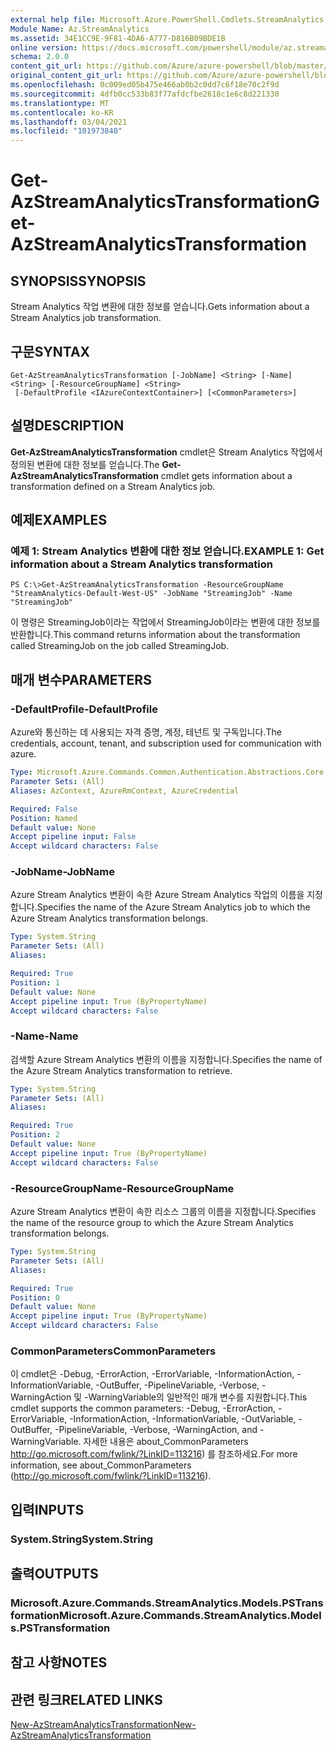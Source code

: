 ```yaml
---
external help file: Microsoft.Azure.PowerShell.Cmdlets.StreamAnalytics.dll-Help.xml
Module Name: Az.StreamAnalytics
ms.assetid: 34E1CC9E-9F81-4DA6-A777-D816B09BDE1B
online version: https://docs.microsoft.com/powershell/module/az.streamanalytics/get-azstreamanalyticstransformation
schema: 2.0.0
content_git_url: https://github.com/Azure/azure-powershell/blob/master/src/StreamAnalytics/StreamAnalytics/help/Get-AzStreamAnalyticsTransformation.md
original_content_git_url: https://github.com/Azure/azure-powershell/blob/master/src/StreamAnalytics/StreamAnalytics/help/Get-AzStreamAnalyticsTransformation.md
ms.openlocfilehash: 0c009ed05b475e466ab0b2c0dd7c6f18e70c2f9d
ms.sourcegitcommit: 4dfb0cc533b83f77afdcfbe2618c1e6c8d221330
ms.translationtype: MT
ms.contentlocale: ko-KR
ms.lasthandoff: 03/04/2021
ms.locfileid: "101973840"
---
```

# <span data-ttu-id="19dfd-101">Get-AzStreamAnalyticsTransformation</span><span class="sxs-lookup"><span data-stu-id="19dfd-101">Get-AzStreamAnalyticsTransformation</span></span>

## <span data-ttu-id="19dfd-102">SYNOPSIS</span><span class="sxs-lookup"><span data-stu-id="19dfd-102">SYNOPSIS</span></span>
<span data-ttu-id="19dfd-103">Stream Analytics 작업 변환에 대한 정보를 얻습니다.</span><span class="sxs-lookup"><span data-stu-id="19dfd-103">Gets information about a Stream Analytics job transformation.</span></span>

## <span data-ttu-id="19dfd-104">구문</span><span class="sxs-lookup"><span data-stu-id="19dfd-104">SYNTAX</span></span>

```
Get-AzStreamAnalyticsTransformation [-JobName] <String> [-Name] <String> [-ResourceGroupName] <String>
 [-DefaultProfile <IAzureContextContainer>] [<CommonParameters>]
```

## <span data-ttu-id="19dfd-105">설명</span><span class="sxs-lookup"><span data-stu-id="19dfd-105">DESCRIPTION</span></span>
<span data-ttu-id="19dfd-106">**Get-AzStreamAnalyticsTransformation** cmdlet은 Stream Analytics 작업에서 정의된 변환에 대한 정보를 얻습니다.</span><span class="sxs-lookup"><span data-stu-id="19dfd-106">The **Get-AzStreamAnalyticsTransformation** cmdlet gets information about a transformation defined on a Stream Analytics job.</span></span>

## <span data-ttu-id="19dfd-107">예제</span><span class="sxs-lookup"><span data-stu-id="19dfd-107">EXAMPLES</span></span>

### <span data-ttu-id="19dfd-108">예제 1: Stream Analytics 변환에 대한 정보 얻습니다.</span><span class="sxs-lookup"><span data-stu-id="19dfd-108">EXAMPLE 1: Get information about a Stream Analytics transformation</span></span>
```
PS C:\>Get-AzStreamAnalyticsTransformation -ResourceGroupName "StreamAnalytics-Default-West-US" -JobName "StreamingJob" -Name "StreamingJob"
```

<span data-ttu-id="19dfd-109">이 명령은 StreamingJob이라는 작업에서 StreamingJob이라는 변환에 대한 정보를 반환합니다.</span><span class="sxs-lookup"><span data-stu-id="19dfd-109">This command returns information about the transformation called StreamingJob on the job called StreamingJob.</span></span>

## <span data-ttu-id="19dfd-110">매개 변수</span><span class="sxs-lookup"><span data-stu-id="19dfd-110">PARAMETERS</span></span>

### <span data-ttu-id="19dfd-111">-DefaultProfile</span><span class="sxs-lookup"><span data-stu-id="19dfd-111">-DefaultProfile</span></span>
<span data-ttu-id="19dfd-112">Azure와 통신하는 데 사용되는 자격 증명, 계정, 테넌트 및 구독입니다.</span><span class="sxs-lookup"><span data-stu-id="19dfd-112">The credentials, account, tenant, and subscription used for communication with azure.</span></span>

```yaml
Type: Microsoft.Azure.Commands.Common.Authentication.Abstractions.Core.IAzureContextContainer
Parameter Sets: (All)
Aliases: AzContext, AzureRmContext, AzureCredential

Required: False
Position: Named
Default value: None
Accept pipeline input: False
Accept wildcard characters: False
```

### <span data-ttu-id="19dfd-113">-JobName</span><span class="sxs-lookup"><span data-stu-id="19dfd-113">-JobName</span></span>
<span data-ttu-id="19dfd-114">Azure Stream Analytics 변환이 속한 Azure Stream Analytics 작업의 이름을 지정합니다.</span><span class="sxs-lookup"><span data-stu-id="19dfd-114">Specifies the name of the Azure Stream Analytics job to which the Azure Stream Analytics transformation belongs.</span></span>

```yaml
Type: System.String
Parameter Sets: (All)
Aliases:

Required: True
Position: 1
Default value: None
Accept pipeline input: True (ByPropertyName)
Accept wildcard characters: False
```

### <span data-ttu-id="19dfd-115">-Name</span><span class="sxs-lookup"><span data-stu-id="19dfd-115">-Name</span></span>
<span data-ttu-id="19dfd-116">검색할 Azure Stream Analytics 변환의 이름을 지정합니다.</span><span class="sxs-lookup"><span data-stu-id="19dfd-116">Specifies the name of the Azure Stream Analytics transformation to retrieve.</span></span>

```yaml
Type: System.String
Parameter Sets: (All)
Aliases:

Required: True
Position: 2
Default value: None
Accept pipeline input: True (ByPropertyName)
Accept wildcard characters: False
```

### <span data-ttu-id="19dfd-117">-ResourceGroupName</span><span class="sxs-lookup"><span data-stu-id="19dfd-117">-ResourceGroupName</span></span>
<span data-ttu-id="19dfd-118">Azure Stream Analytics 변환이 속한 리소스 그룹의 이름을 지정합니다.</span><span class="sxs-lookup"><span data-stu-id="19dfd-118">Specifies the name of the resource group to which the Azure Stream Analytics transformation belongs.</span></span>

```yaml
Type: System.String
Parameter Sets: (All)
Aliases:

Required: True
Position: 0
Default value: None
Accept pipeline input: True (ByPropertyName)
Accept wildcard characters: False
```

### <span data-ttu-id="19dfd-119">CommonParameters</span><span class="sxs-lookup"><span data-stu-id="19dfd-119">CommonParameters</span></span>
<span data-ttu-id="19dfd-120">이 cmdlet은 -Debug, -ErrorAction, -ErrorVariable, -InformationAction, -InformationVariable, -OutBuffer, -PipelineVariable, -Verbose, -WarningAction 및 -WarningVariable의 일반적인 매개 변수를 지원합니다.</span><span class="sxs-lookup"><span data-stu-id="19dfd-120">This cmdlet supports the common parameters: -Debug, -ErrorAction, -ErrorVariable, -InformationAction, -InformationVariable, -OutVariable, -OutBuffer, -PipelineVariable, -Verbose, -WarningAction, and -WarningVariable.</span></span> <span data-ttu-id="19dfd-121">자세한 내용은 about_CommonParameters http://go.microsoft.com/fwlink/?LinkID=113216) 를 참조하세요.</span><span class="sxs-lookup"><span data-stu-id="19dfd-121">For more information, see about_CommonParameters (http://go.microsoft.com/fwlink/?LinkID=113216).</span></span>

## <span data-ttu-id="19dfd-122">입력</span><span class="sxs-lookup"><span data-stu-id="19dfd-122">INPUTS</span></span>

### <span data-ttu-id="19dfd-123">System.String</span><span class="sxs-lookup"><span data-stu-id="19dfd-123">System.String</span></span>

## <span data-ttu-id="19dfd-124">출력</span><span class="sxs-lookup"><span data-stu-id="19dfd-124">OUTPUTS</span></span>

### <span data-ttu-id="19dfd-125">Microsoft.Azure.Commands.StreamAnalytics.Models.PSTransformation</span><span class="sxs-lookup"><span data-stu-id="19dfd-125">Microsoft.Azure.Commands.StreamAnalytics.Models.PSTransformation</span></span>

## <span data-ttu-id="19dfd-126">참고 사항</span><span class="sxs-lookup"><span data-stu-id="19dfd-126">NOTES</span></span>

## <span data-ttu-id="19dfd-127">관련 링크</span><span class="sxs-lookup"><span data-stu-id="19dfd-127">RELATED LINKS</span></span>

[<span data-ttu-id="19dfd-128">New-AzStreamAnalyticsTransformation</span><span class="sxs-lookup"><span data-stu-id="19dfd-128">New-AzStreamAnalyticsTransformation</span></span>](./New-AzStreamAnalyticsTransformation.md)


